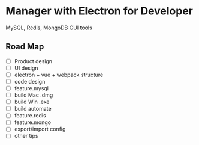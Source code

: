 # Manager with Electron for Developer
MySQL, Redis, MongoDB GUI tools

## Road Map

- [ ] Product design
- [ ] UI design
- [ ] electron + vue + webpack structure
- [ ] code design
- [ ] feature.mysql
- [ ] build Mac .dmg
- [ ] build Win .exe
- [ ] build automate
- [ ] feature.redis
- [ ] feature.mongo
- [ ] export/import config
- [ ] other tips